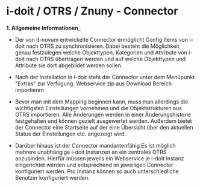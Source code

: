 # i-doit / OTRS / Znuny - Connector

__1. Allgemeine Informationen___

- Der von it-novum entwickelte Connector ermöglicht Config Items von i-doit nach OTRS zu synchronisieren. Dabei besteht die Möglichkeit genau festzulegen welche Objekttypen, Kategorien und Attribute von i-doit nach OTRS übertragen werden und auf welche Objekttypen und Attribute sie dort abgebildet werden sollen.

- Nach der Installation in i-doit steht der Connector unter dem Menüpunkt "Extras" zur Verfügung. Webservice zip aus Download Bereich importieren

- Bevor man mit dem Mapping beginnen kann, muss man allerdings die wichtigsten Einstellungen vornehmen und die Objektstrukturen aus OTRS importieren. Alle Änderungen werden in einer Änderungshistorie festgehalten und können gezielt ausgewertet werden. Außerdem bietet der Connector eine Startseite auf der eine Übersicht über den aktuellen Status der Einstellungen etc. angezeigt wird.

- Darüber hinaus ist der Connector mandantenfähig.Es ist möglich mehrere unabhängige i-doit Instanzen an ein zentrales OTRS anzubinden. Hierfür müssen jeweils ein Webservice je i-doit Instanz eingerichtet werden und entsprechend im jeweiligen Connector konfiguriert werden. Pro Instanz können so auch unterschiedliche Benutzer konfiguriert werden.